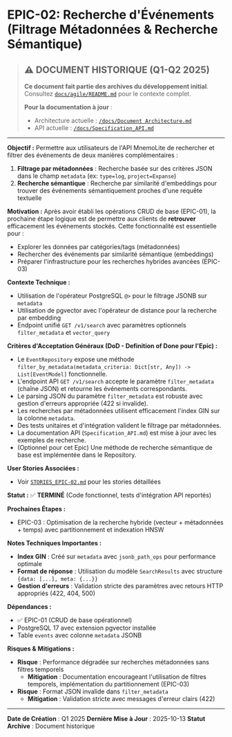 # EPIC-02: Recherche d'Événements (Filtrage Métadonnées & Recherche Sémantique)

> ## ⚠️ DOCUMENT HISTORIQUE (Q1-Q2 2025)
>
> **Ce document fait partie des archives du développement initial**.
> Consultez [`docs/agile/README.md`](README.md) pour le contexte complet.
>
> **Pour la documentation à jour** :
> - Architecture actuelle : [`/docs/Document Architecture.md`](../Document%20Architecture.md)
> - API actuelle : [`/docs/Specification_API.md`](../Specification_API.md)

---

**Objectif :** Permettre aux utilisateurs de l'API MnemoLite de rechercher et filtrer des événements de deux manières complémentaires :
1. **Filtrage par métadonnées** : Recherche basée sur des critères JSON dans le champ `metadata` (ex: `type=log`, `project=Expanse`)
2. **Recherche sémantique** : Recherche par similarité d'embeddings pour trouver des événements sémantiquement proches d'une requête textuelle

**Motivation :** Après avoir établi les opérations CRUD de base (EPIC-01), la prochaine étape logique est de permettre aux clients de **retrouver** efficacement les événements stockés. Cette fonctionnalité est essentielle pour :
- Explorer les données par catégories/tags (métadonnées)
- Rechercher des événements par similarité sémantique (embeddings)
- Préparer l'infrastructure pour les recherches hybrides avancées (EPIC-03)

**Contexte Technique :**
- Utilisation de l'opérateur PostgreSQL `@>` pour le filtrage JSONB sur `metadata`
- Utilisation de pgvector avec l'opérateur de distance pour la recherche par embedding
- Endpoint unifié `GET /v1/search` avec paramètres optionnels `filter_metadata` et `vector_query`

**Critères d'Acceptation Généraux (DoD - Definition of Done pour l'Epic) :**

*   Le `EventRepository` expose une méthode `filter_by_metadata(metadata_criteria: Dict[str, Any]) -> List[EventModel]` fonctionnelle.
*   L'endpoint API `GET /v1/search` accepte le paramètre `filter_metadata` (chaîne JSON) et retourne les événements correspondants.
*   Le parsing JSON du paramètre `filter_metadata` est robuste avec gestion d'erreurs appropriée (422 si invalide).
*   Les recherches par métadonnées utilisent efficacement l'index GIN sur la colonne `metadata`.
*   Des tests unitaires et d'intégration valident le filtrage par métadonnées.
*   La documentation API (`Specification_API.md`) est mise à jour avec les exemples de recherche.
*   (Optionnel pour cet Epic) Une méthode de recherche sémantique de base est implémentée dans le Repository.

**User Stories Associées :**
- Voir [`STORIES_EPIC-02.md`](STORIES_EPIC-02.md) pour les stories détaillées

**Statut :** ✅ **TERMINÉ** (Code fonctionnel, tests d'intégration API reportés)

**Prochaines Étapes :**
- EPIC-03 : Optimisation de la recherche hybride (vecteur + métadonnées + temps) avec partitionnement et indexation HNSW

**Notes Techniques Importantes :**
- **Index GIN** : Créé sur `metadata` avec `jsonb_path_ops` pour performance optimale
- **Format de réponse** : Utilisation du modèle `SearchResults` avec structure `{data: [...], meta: {...}}`
- **Gestion d'erreurs** : Validation stricte des paramètres avec retours HTTP appropriés (422, 404, 500)

**Dépendances :**
- ✅ EPIC-01 (CRUD de base opérationnel)
- PostgreSQL 17 avec extension pgvector installée
- Table `events` avec colonne `metadata` JSONB

**Risques & Mitigations :**
- **Risque** : Performance dégradée sur recherches métadonnées sans filtres temporels
  - **Mitigation** : Documentation encourageant l'utilisation de filtres temporels, implémentation du partitionnement (EPIC-03)
- **Risque** : Format JSON invalide dans `filter_metadata`
  - **Mitigation** : Validation stricte avec messages d'erreur clairs (422)

---

**Date de Création** : Q1 2025
**Dernière Mise à Jour** : 2025-10-13
**Statut Archive** : Document historique
